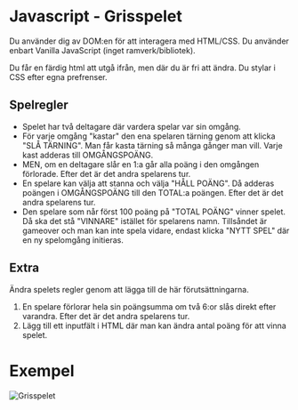 # Javascript - Grisspelet   

Du använder dig av DOM:en för att interagera med HTML/CSS. Du använder enbart Vanilla JavaScript (inget ramverk/bibliotek). 

Du får en färdig html att utgå ifrån, men där du är fri att ändra. Du stylar i CSS efter egna prefrenser. 

## Spelregler

* Spelet har två deltagare där vardera spelar var sin omgång.
* För varje omgång "kastar" den ena spelaren tärning genom att klicka "SLÅ TÄRNING". Man får kasta tärning så många gånger man vill. Varje kast adderas till OMGÅNGSPOÄNG.  
* MEN, om en deltagare slår en 1:a går alla poäng i den omgången förlorade. Efter det är det andra spelarens tur.
* En spelare kan välja att stanna och välja "HÅLL POÄNG". Då adderas poängen i OMGÅNGSPOÄNG till den TOTAL:a poängen. Efter det är det andra spelarens tur.
* Den spelare som når först 100 poäng på "TOTAL POÄNG" vinner spelet. Då ska det stå "VINNARE" istället för spelarens namn. Tillsåndet är gameover och man kan inte spela vidare, endast klicka "NYTT SPEL" där en ny spelomgång initieras.

## Extra
Ändra spelets regler genom att lägga till de här förutsättningarna.

1. En spelare förlorar hela sin poängsumma om två 6:or slås direkt efter varandra. Efter det är det andra spelarens tur. 
2. Lägg till ett inputfält i HTML där man kan ändra antal poäng för att vinna spelet.

# Exempel
![Grisspelet](https://github.com/chasacademy-sandra-larsson/js--pig-game/blob/main/screen.png)



